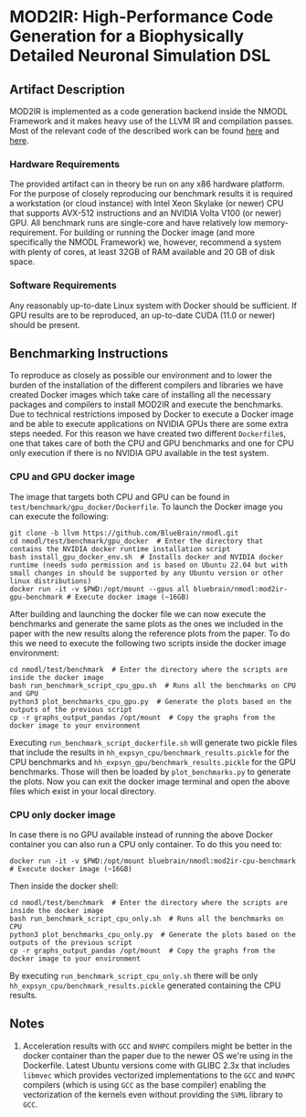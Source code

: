 
# MOD2IR: High-Performance Code Generation for a Biophysically Detailed Neuronal Simulation DSL

## Artifact Description

MOD2IR is implemented as a code generation backend inside the NMODL Framework and it makes heavy
use of the LLVM IR and compilation passes. Most of the relevant code of the described work can be
found [here](https://github.com/BlueBrain/nmodl/tree/llvm/src/codegen/llvm) and
[here](https://github.com/BlueBrain/nmodl/tree/llvm/test/benchmark).

### Hardware Requirements

The provided artifact can in theory be run on any x86 hardware platform. For the purpose of closely
reproducing our benchmark results it is required a workstation (or cloud instance) with Intel Xeon
Skylake (or newer) CPU that supports AVX-512 instructions and an NVIDIA Volta V100 (or newer) GPU.
All benchmark runs are single-core and have relatively low memory-requirement. For building or running
the Docker image (and more specifically the NMODL Framework) we, however, recommend a system with plenty
of cores, at least 32GB of RAM available and 20 GB of disk space.

### Software Requirements

Any reasonably up-to-date Linux system with Docker should be sufficient. If GPU results are to be
reproduced, an up-to-date CUDA (11.0 or newer) should be present.

## Benchmarking Instructions

To reproduce as closely as possible our environment and to lower the burden of the
installation of the different compilers and libraries we have created Docker images which take
care of installing all the necessary packages and compilers to install MOD2IR and execute the
benchmarks.
Due to technical restrictions imposed by Docker to execute a Docker image and be able to execute
applications on NVIDIA GPUs there are some extra steps needed. For this reason we have created two
different `Dockerfile`s, one that takes care of both the CPU and GPU benchmarks and one for CPU only
execution if there is no NVIDIA GPU available in the test system.

### CPU and GPU docker image

The image that targets both CPU and GPU can be found in `test/benchmark/gpu_docker/Dockerfile`.
To launch the Docker image you can execute the following:

```
git clone -b llvm https://github.com/BlueBrain/nmodl.git
cd nmodl/test/benchmark/gpu_docker  # Enter the directory that contains the NVIDIA docker runtime installation script
bash install_gpu_docker_env.sh  # Installs docker and NVIDIA docker runtime (needs sudo permission and is based on Ubuntu 22.04 but with small changes in should be supported by any Ubuntu version or other linux distributions)
docker run -it -v $PWD:/opt/mount --gpus all bluebrain/nmodl:mod2ir-gpu-benchmark # Execute docker image (~16GB)
```

After building and launching the docker file we can now execute the benchmarks and generate the same
plots as the ones we included in the paper with the new results along the reference plots from the paper.
To do this we need to execute the following two scripts inside the docker image environment:

```
cd nmodl/test/benchmark  # Enter the directory where the scripts are inside the docker image
bash run_benchmark_script_cpu_gpu.sh  # Runs all the benchmarks on CPU and GPU
python3 plot_benchmarks_cpu_gpu.py  # Generate the plots based on the outputs of the previous script
cp -r graphs_output_pandas /opt/mount  # Copy the graphs from the docker image to your environment
```

Executing `run_benchmark_script_dockerfile.sh` will generate two pickle files that include the results
in `hh_expsyn_cpu/benchmark_results.pickle` for the CPU benchmarks and `hh_expsyn_gpu/benchmark_results.pickle`
for the GPU benchmarks. Those will then be loaded by `plot_benchmarks.py` to generate the plots.
Now you can exit the docker image terminal and open the above files which exist in your local directory.


### CPU only docker image

In case there is no GPU available instead of running the above Docker container you can also run a
CPU only container.
To do this you need to:

```
docker run -it -v $PWD:/opt/mount bluebrain/nmodl:mod2ir-cpu-benchmark # Execute docker image (~16GB)
```

Then inside the docker shell:

```
cd nmodl/test/benchmark  # Enter the directory where the scripts are inside the docker image
bash run_benchmark_script_cpu_only.sh  # Runs all the benchmarks on CPU
python3 plot_benchmarks_cpu_only.py  # Generate the plots based on the outputs of the previous script
cp -r graphs_output_pandas /opt/mount  # Copy the graphs from the docker image to your environment
```

By executing `run_benchmark_script_cpu_only.sh` there will be only `hh_expsyn_cpu/benchmark_results.pickle`
generated containing the CPU results.


## Notes

1. Acceleration results with `GCC` and `NVHPC` compilers might be better in the docker container than
   the paper due to the newer OS we're using in the Dockerfile. Latest Ubuntu versions come with
   GLIBC 2.3x that includes `libmvec` which provides vectorized implementations to the `GCC` and
   `NVHPC` compilers (which is using `GCC` as the base compiler) enabling the vectorization of the
   kernels even without providing the `SVML` library to `GCC`.
